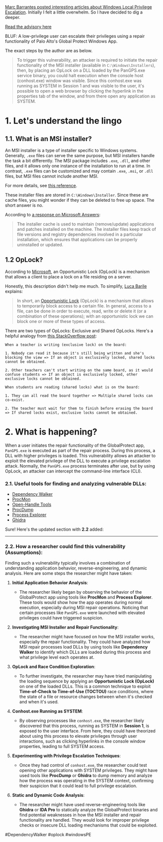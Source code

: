 [Marc Barrantes posted interesting articles about Windows Local Privilege Escalation](https://www.linkedin.com/posts/marc-barrantes-847027253_a-couple-of-months-back-i-discovered-a-local-activity-7251526519330586625-tfBK?utm_source=share&utm_medium=member_desktop).  Initially I felt a little overwhelm. So I have decided to dig a  deeper. 

[Read the advisory here](https://security.paloaltonetworks.com/CVE-2024-9473)

BLUF: A low-privilege user can escalate their privileges using a repair functionality of  Palo Alto's Global Protect Windows App. 

The exact steps by the author are as below.
>To trigger this vulnerability, an attacker is required to initiate the repair functionality of the MSI installer (available in `C:\Windows\Installers`), then, by placing an OpLock on a DLL loaded by the PanGPS.exe service binary, you could halt execution when the console host (conhost.exe) window was visible. Since this conhost.exe was running as SYSTEM in Session 1 and was visible to the user, it's possible to open a web browser by clicking the hyperlink in the properties tab of the window, and from there open any application as SYSTEM.

# 1. Let's understand the lingo

## 1.1. What is an MSI installer?
An MSI installer is a type of installer specific to Windows systems. Generally, `.exe` files can serve the same purpose, but MSI installers handle the task a bit differently. The MSI package includes `.exe`, `.dll`, and other files, and it allows only one instance of the installation to run at a time. In contrast, `.exe` files can be customized and may contain `.exe`, `.msi`, or `.dll` files, but MSI files cannot include another MSI.

For more details, see [this reference](https://www.pdq.com/blog/msi-vs-exe-the-battle-of-the-installers/).

These installer files are stored in `C:\Windows\Installer`. Since these are cache files, you might wonder if they can be deleted to free up space. The short answer is no.

According to [a response on Microsoft Answers](https://answers.microsoft.com/en-us/windows/forum/all/cleaning-the-windowsinstaller-folder/1942aa06-b2e2-40e1-b791-cd85ae64b3aa):
> The installer cache is used to maintain (remove/update) applications and patches installed on the machine. The installer files keep track of file versions and registry dependencies involved in a particular installation, which ensures that applications can be properly uninstalled or updated.
> 
## 1.2 OpLock?

According to [Microsoft](https://learn.microsoft.com/en-us/windows/win32/fileio/opportunistic-locks), an Opportunistic Lock (OpLock) is a mechanism that allows a client to place a lock on a file residing on a server.

Honestly, this description didn't help me much. To simplify, [Luca Barile](https://lucabarile.github.io/Blog/toctou/index.html) explains:

>In short, an [Opportunistic Lock](https://docs.microsoft.com/en-us/windows/win32/fileio/opportunistic-locks) (OpLock) is a mechanism that allows to temporarily block access to a certain file. In general, access to a file, can be done in order to execute, read, write or delete it (or a combination of these operations); with an opportunistic lock we can block one or more of these types of access.

There are two types of OpLocks: Exclusive and Shared OpLocks. Here's a helpful analogy from [this StackOverflow post](https://stackoverflow.com/questions/11837428/whats-the-difference-between-an-exclusive-lock-and-a-shared-lock):


```
When a teacher is writing (exclusive lock) on the board:

1. Nobody can read it because it's still being written and she's blocking the view => If an object is exclusively locked, shared locks cannot be obtained.
    
2. Other teachers can't start writing on the same board, as it would confuse students => If an object is exclusively locked, other exclusive locks cannot be obtained.

When students are reading (shared locks) what is on the board:

1. They can all read the board together => Multiple shared locks can co-exist.
    
2. The teacher must wait for them to finish before erasing the board => If shared locks exist, exclusive locks cannot be obtained.
```


# 2. What is happening?
When a user initiates the repair functionality of the GlobalProtect app, `PanGPS.exe` is executed as part of the repair process. During this process, a DLL with higher privileges is loaded. This vulnerability allows an attacker to exploit the elevated privilege of the DLL to execute a privilege escalation attack. Normally, the `PanGPS.exe` process terminates after use, but by using OpLock, an attacker can intercept the command-line interface (CLI).

### 2.1. Useful tools for finding and analyzing vulnerable DLLs:
- [Dependency Walker](https://www.dependencywalker.com/)
- [ProcMon](https://learn.microsoft.com/en-us/sysinternals/downloads/procmon)
- [Open-Handle Tools](https://learn.microsoft.com/en-us/sysinternals/downloads/handle)
- [ProcDump](https://learn.microsoft.com/en-us/sysinternals/downloads/procdump)
- [Process Explorer](https://learn.microsoft.com/en-us/sysinternals/downloads/process-explorer)
- [Ghidra](https://ghidra-sre.org/)

Sure! Here's the updated section with **2.2** added:

---

### 2.2. How a researcher could find this vulnerability (Assumptions):
Finding such a vulnerability typically involves a combination of understanding application behavior, reverse-engineering, and dynamic analysis. Here are some steps the researcher might have taken:

1. **Initial Application Behavior Analysis**:
   - The researcher likely began by observing the behavior of the GlobalProtect app using tools like **ProcMon** and **Process Explorer**. These tools would show how the app operates during normal execution, especially during MSI repair operations. Noticing that certain processes like `PanGPS.exe` were launched with elevated privileges could have triggered suspicion.

2. **Investigating MSI Installer and Repair Functionality**:
   - The researcher might have focused on how the MSI installer works, especially the repair functionality. They could have analyzed how MSI repair processes load DLLs by using tools like **Dependency Walker** to identify which DLLs are loaded during this process and what privilege level each operates at.

3. **OpLock and Race Condition Exploration**:
   - To further investigate, the researcher may have tried manipulating the loading sequence by applying an **Opportunistic Lock (OpLock)** on one of the loaded DLLs. This is a common technique to exploit **Time-of-Check to Time-of-Use (TOCTOU)** race conditions, where the state of a file or resource changes between when it's checked and when it's used.

4. **Conhost.exe Running as SYSTEM**:
   - By observing processes like `conhost.exe`, the researcher likely discovered that this process, running as SYSTEM in **Session 1**, is exposed to the user interface. From here, they could have theorized about using this process to elevate privileges through user interactions, such as clicking hyperlinks in the console window properties, leading to full SYSTEM access.

5. **Experimenting with Privilege Escalation Techniques**:
   - Once they had control of `conhost.exe`, the researcher could test opening other applications with SYSTEM privileges. They might have used tools like **ProcDump** or **Ghidra** to dump memory and analyze how the process was operating in the SYSTEM context, confirming their suspicion that it could lead to full privilege escalation.

6. **Static and Dynamic Code Analysis**:
   - The researcher might have used reverse-engineering tools like **Ghidra** or **IDA Pro** to statically analyze the GlobalProtect binaries and find potential weaknesses in how the MSI installer and repair functionality are handled. They would look for improper privilege checks or insecure DLL loading mechanisms that could be exploited.




#DependencyWalker #oplock #windowsPE 


